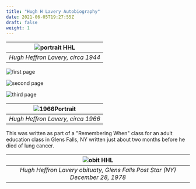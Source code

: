 ```yaml
---
title: "Hugh H Lavery Autobiography"
date: 2021-06-05T19:27:55Z
draft: false
weight: 1
---
```

| ![portrait HHL](HughHLavery.jpg?height=300px) |
|:---:|
|*Hugh Heffron Lavery, circa 1944*|
![first page](HHL1.jpg)

![second page](HHL2.jpg)

![third page](HHL3.jpg)

| ![1966Portrait](1966viiiHughHLavery.jpg?height=300px) |
|:---:|
|*Hugh Heffron Lavery, circa 1966*|

This was written as part of a "Remembering When" class for an adult education class in Glens Falls, NY written just about two months before he died of lung cancer.

| ![obit  HHL](HHLObit.jpg?height=450px) |
|:---:|
|*Hugh Heffron Lavery obituaty, Glens Falls Post Star (NY) December 28, 1978*|
